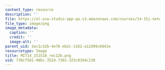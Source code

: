 ```yaml
---
content_type: resource
description: ''
file: https://ol-ocw-studio-app-qa.s3.amazonaws.com/courses/14-15j-networks-spring-2018/730cf58198bc35247301325c83d4c238_MIT14_15JS18_rec12b.png
file_type: image/png
image_metadata:
  caption: ''
  credit: ''
  image-alt: ''
parent_uid: 2ec1c32b-4e76-eb2c-1162-a12d99c0d41e
resourcetype: Image
title: MIT14_15JS18_rec12b.png
uid: 730cf581-98bc-3524-7301-325c83d4c238
---
```

